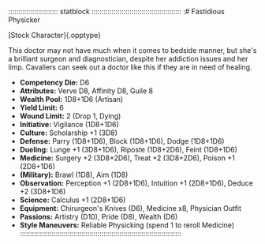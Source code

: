 ::::::::::::::::::::::::: statblock :::::::::::::::::::::::::::::::::::::::::::::
:# Fastidious Physicker

[Stock Character]{.opptype}

This doctor may not have much when it comes to bedside manner, but she's
a brilliant surgeon and diagnostician, despite her addiction issues and
her limp. Cavaliers can seek out a doctor like this if they are in need
of healing.

- **Competency Die:** D6
- **Attributes:** Verve D8, Affinity D8, Guile 8
- **Wealth Pool:** 1D8+1D6 (Artisan)
- **Yield Limit:** 6
- **Wound Limit:** 2 (Drop 1, Dying)
- **Initiative:** Vigilance (1D8+1D6)
- **Culture:** Scholarship +1 (3D8)
- **Defense:** Parry (1D8+1D6), Block (1D8+1D6), Dodge (1D8+1D6)
- **Dueling:** Lunge +1 (3D8+1D6), Riposte (1D8+2D6), Feint (1D8+1D6)
- **Medicine:** Surgery +2 (3D8+2D6), Treat +2 (3D8+2D6), Poison +1 (2D8+1D6)
- **(Military):** Brawl (1D8), Aim (1D8)
- **Observation:** Perception +1 (2D8+1D6), Intuition +1 (2D8+1D6), Deduce +2 (3D8+1D6)
- **Science:** Calculus +1 (2D8+1D6)
- **Equipment:** Chirurgeon's Knives (D6), Medicine x8, Physician Outfit
- **Passions:** Artistry (D10), Pride (D8), Wealth (D6)
- **Style Maneuvers:** Reliable Physicking (spend 1 to reroll Medicine)
:::::::::::::::::::::::::::::::::::::::::::::::::::::::::::::::::::::::::::::::::
